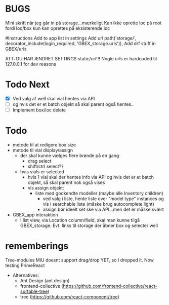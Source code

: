 # BUGS
Mini skrift når jeg går in på storage...mærkeligt
Kan ikke oprette loc på root fordi loc/box kun kan oprettes på eksisterende loc

#Instructions
Add to app list in settings
Add url path('storage/', decorator_include(login_required, 'GBEX_storage.urls')),
Add drf stuff in GBEX/urls

ATT:
  DU HAR ÆNDRET SETTINGS static/url!!!
  Nogle urls er hardcoded til 127.0.0.1 for dev reasons

# Todo Next
* [x] Ved valg af well skal vial hentes via API 
* [ ] og hvis det er et batch objekt så skal parent også hentes..
* [ ] Implement box/loc delete

# Todo
* metode til at redigere box size
* metode til vial display/assign
  * der skal kunne vælges flere brønde på en gang
    * drag select
    * shift/ctrl select??
  * hvis vials er selected
    * hvis 1 vial skal der hentes info via API og hvis det er et batch objekt, så skal parent nok også vises
    * vis assign objekt:
      * liste med godkendte modeller (maybe alle Inventory children)
        * ved valg i liste, hente liste over "model type" instances og vis i searchable liste (måske brug autocomplete light)
        * assign bør ideelt set ske via API...men det er måske svært
* GBEX_app interaktion
  * I list view, via Location column/field, skal man kunne tilgå GBEX_storage. Evt. links til storage der åbner box og selecter well


# rememberings
Tree-modules
  MIU doesnt support drag/drop YET, so I dropped it.
  Now testing PrimeReact
  * Alternatives:
    * Ant Design (ant.design)
    * frontend-collective (https://github.com/frontend-collective/react-sortable-tree)
    * tree (https://github.com/react-component/tree)
